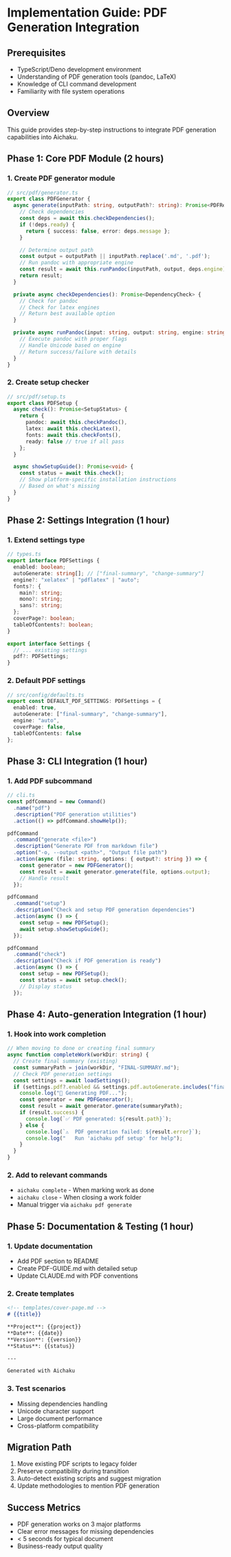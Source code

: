 # Implementation Guide: PDF Generation Integration

## Prerequisites

- TypeScript/Deno development environment
- Understanding of PDF generation tools (pandoc, LaTeX)
- Knowledge of CLI command development
- Familiarity with file system operations

## Overview

This guide provides step-by-step instructions to integrate PDF generation capabilities into Aichaku.

## Phase 1: Core PDF Module (2 hours)

### 1. Create PDF generator module

```typescript
// src/pdf/generator.ts
export class PDFGenerator {
  async generate(inputPath: string, outputPath?: string): Promise<PDFResult> {
    // Check dependencies
    const deps = await this.checkDependencies();
    if (!deps.ready) {
      return { success: false, error: deps.message };
    }

    // Determine output path
    const output = outputPath || inputPath.replace('.md', '.pdf');
    // Run pandoc with appropriate engine
    const result = await this.runPandoc(inputPath, output, deps.engine);
    return result;
  }

  private async checkDependencies(): Promise<DependencyCheck> {
    // Check for pandoc
    // Check for latex engines
    // Return best available option
  }

  private async runPandoc(input: string, output: string, engine: string): Promise<PDFResult> {
    // Execute pandoc with proper flags
    // Handle Unicode based on engine
    // Return success/failure with details
  }
}
```

### 2. Create setup checker

```typescript
// src/pdf/setup.ts
export class PDFSetup {
  async check(): Promise<SetupStatus> {
    return {
      pandoc: await this.checkPandoc(),
      latex: await this.checkLatex(),
      fonts: await this.checkFonts(),
      ready: false // true if all pass
    };
  }

  async showSetupGuide(): Promise<void> {
    const status = await this.check();
    // Show platform-specific installation instructions
    // Based on what's missing
  }
}
```

## Phase 2: Settings Integration (1 hour)

### 1. Extend settings type

```typescript
// types.ts
export interface PDFSettings {
  enabled: boolean;
  autoGenerate: string[]; // ["final-summary", "change-summary"]
  engine?: "xelatex" | "pdflatex" | "auto";
  fonts?: {
    main?: string;
    mono?: string;
    sans?: string;
  };
  coverPage?: boolean;
  tableOfContents?: boolean;
}

export interface Settings {
  // ... existing settings
  pdf?: PDFSettings;
}
```

### 2. Default PDF settings

```typescript
// src/config/defaults.ts
export const DEFAULT_PDF_SETTINGS: PDFSettings = {
  enabled: true,
  autoGenerate: ["final-summary", "change-summary"],
  engine: "auto",
  coverPage: false,
  tableOfContents: false
};
```

## Phase 3: CLI Integration (1 hour)

### 1. Add PDF subcommand

```typescript
// cli.ts
const pdfCommand = new Command()
  .name("pdf")
  .description("PDF generation utilities")
  .action(() => pdfCommand.showHelp());

pdfCommand
  .command("generate <file>")
  .description("Generate PDF from markdown file")
  .option("-o, --output <path>", "Output file path")
  .action(async (file: string, options: { output?: string }) => {
    const generator = new PDFGenerator();
    const result = await generator.generate(file, options.output);
    // Handle result
  });

pdfCommand
  .command("setup")
  .description("Check and setup PDF generation dependencies")
  .action(async () => {
    const setup = new PDFSetup();
    await setup.showSetupGuide();
  });

pdfCommand
  .command("check")
  .description("Check if PDF generation is ready")
  .action(async () => {
    const setup = new PDFSetup();
    const status = await setup.check();
    // Display status
  });
```

## Phase 4: Auto-generation Integration (1 hour)

### 1. Hook into work completion

```typescript
// When moving to done or creating final summary
async function completeWork(workDir: string) {
  // Create final summary (existing)
  const summaryPath = join(workDir, "FINAL-SUMMARY.md");
  // Check PDF generation settings
  const settings = await loadSettings();
  if (settings.pdf?.enabled && settings.pdf.autoGenerate.includes("final-summary")) {
    console.log("📄 Generating PDF...");
    const generator = new PDFGenerator();
    const result = await generator.generate(summaryPath);
    if (result.success) {
      console.log(`✅ PDF generated: ${result.path}`);
    } else {
      console.log(`⚠️  PDF generation failed: ${result.error}`);
      console.log("   Run 'aichaku pdf setup' for help");
    }
  }
}
```

### 2. Add to relevant commands

- `aichaku complete` - When marking work as done
- `aichaku close` - When closing a work folder
- Manual trigger via `aichaku pdf generate`

## Phase 5: Documentation & Testing (1 hour)

### 1. Update documentation

- Add PDF section to README
- Create PDF-GUIDE.md with detailed setup
- Update CLAUDE.md with PDF conventions

### 2. Create templates

```markdown
<!-- templates/cover-page.md -->
# {{title}}

**Project**: {{project}}
**Date**: {{date}}
**Version**: {{version}}
**Status**: {{status}}

---

Generated with Aichaku
```

### 3. Test scenarios

- Missing dependencies handling
- Unicode character support
- Large document performance
- Cross-platform compatibility

## Migration Path

1. Move existing PDF scripts to legacy folder
2. Preserve compatibility during transition
3. Auto-detect existing scripts and suggest migration
4. Update methodologies to mention PDF generation

## Success Metrics

- PDF generation works on 3 major platforms
- Clear error messages for missing dependencies
- < 5 seconds for typical document
- Business-ready output quality